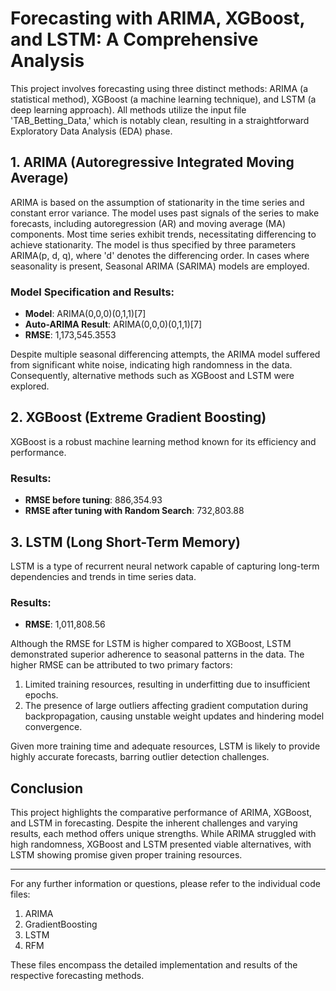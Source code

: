 # Forecasting with ARIMA, XGBoost, and LSTM: A Comprehensive Analysis

This project involves forecasting using three distinct methods: ARIMA (a statistical method), XGBoost (a machine learning technique), and LSTM (a deep learning approach). All methods utilize the input file 'TAB_Betting_Data,' which is notably clean, resulting in a straightforward Exploratory Data Analysis (EDA) phase.

## 1. ARIMA (Autoregressive Integrated Moving Average)

ARIMA is based on the assumption of stationarity in the time series and constant error variance. The model uses past signals of the series to make forecasts, including autoregression (AR) and moving average (MA) components. Most time series exhibit trends, necessitating differencing to achieve stationarity. The model is thus specified by three parameters ARIMA(p, d, q), where 'd' denotes the differencing order. In cases where seasonality is present, Seasonal ARIMA (SARIMA) models are employed.

### Model Specification and Results:
- **Model**: ARIMA(0,0,0)(0,1,1)[7]
- **Auto-ARIMA Result**: ARIMA(0,0,0)(0,1,1)[7]
- **RMSE**: 1,173,545.3553

Despite multiple seasonal differencing attempts, the ARIMA model suffered from significant white noise, indicating high randomness in the data. Consequently, alternative methods such as XGBoost and LSTM were explored.

## 2. XGBoost (Extreme Gradient Boosting)

XGBoost is a robust machine learning method known for its efficiency and performance.

### Results:
- **RMSE before tuning**: 886,354.93
- **RMSE after tuning with Random Search**: 732,803.88

## 3. LSTM (Long Short-Term Memory)

LSTM is a type of recurrent neural network capable of capturing long-term dependencies and trends in time series data.

### Results:
- **RMSE**: 1,011,808.56

Although the RMSE for LSTM is higher compared to XGBoost, LSTM demonstrated superior adherence to seasonal patterns in the data. The higher RMSE can be attributed to two primary factors:
1. Limited training resources, resulting in underfitting due to insufficient epochs.
2. The presence of large outliers affecting gradient computation during backpropagation, causing unstable weight updates and hindering model convergence.

Given more training time and adequate resources, LSTM is likely to provide highly accurate forecasts, barring outlier detection challenges.

## Conclusion

This project highlights the comparative performance of ARIMA, XGBoost, and LSTM in forecasting. Despite the inherent challenges and varying results, each method offers unique strengths. While ARIMA struggled with high randomness, XGBoost and LSTM presented viable alternatives, with LSTM showing promise given proper training resources.

---

For any further information or questions, please refer to the individual code files:

1. ARIMA
2. GradientBoosting
3. LSTM
4. RFM

These files encompass the detailed implementation and results of the respective forecasting methods.
